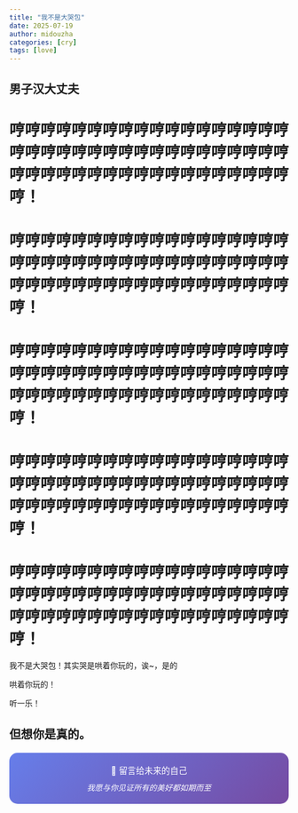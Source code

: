 ```yaml
---
title: "我不是大哭包"
date: 2025-07-19
author: midouzha
categories: [cry]
tags: [love]
---
```


## 男子汉大丈夫

# 哼哼哼哼哼哼哼哼哼哼哼哼哼哼哼哼哼哼哼哼哼哼哼哼哼哼哼哼哼哼哼哼哼哼哼哼哼哼哼哼哼哼哼哼哼哼哼哼哼哼哼哼哼哼哼！
# 哼哼哼哼哼哼哼哼哼哼哼哼哼哼哼哼哼哼哼哼哼哼哼哼哼哼哼哼哼哼哼哼哼哼哼哼哼哼哼哼哼哼哼哼哼哼哼哼哼哼哼哼哼哼哼！
# 哼哼哼哼哼哼哼哼哼哼哼哼哼哼哼哼哼哼哼哼哼哼哼哼哼哼哼哼哼哼哼哼哼哼哼哼哼哼哼哼哼哼哼哼哼哼哼哼哼哼哼哼哼哼哼！
# 哼哼哼哼哼哼哼哼哼哼哼哼哼哼哼哼哼哼哼哼哼哼哼哼哼哼哼哼哼哼哼哼哼哼哼哼哼哼哼哼哼哼哼哼哼哼哼哼哼哼哼哼哼哼哼！
# 哼哼哼哼哼哼哼哼哼哼哼哼哼哼哼哼哼哼哼哼哼哼哼哼哼哼哼哼哼哼哼哼哼哼哼哼哼哼哼哼哼哼哼哼哼哼哼哼哼哼哼哼哼哼哼！

我不是大哭包！其实哭是哄着你玩的，诶~，是的

哄着你玩的！

听一乐！

但想你是真的。
---

<div style="text-align: center; padding: 20px; background: linear-gradient(135deg, #667eea 0%, #764ba2 100%); border-radius: 15px; color: white; margin: 20px 0;">
  <p style="margin: 0; font-size: 1.1em;">💌 留言给未来的自己</p>
  <p style="margin: 10px 0 0 0; font-style: italic;">我愿与你见证所有的美好都如期而至</p>
</div>